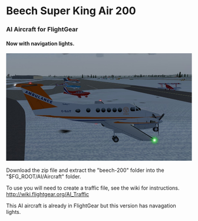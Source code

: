 # Beech Super King Air 200
### AI Aircraft for FlightGear
#### Now with navigation lights.

![b200-lights](screenshots/b200-lights.jpg)

Download the zip file and extract the "beech-200" folder into the "$FG_ROOT/AI/Aircraft" folder.

To use you will need to create a traffic file, see the wiki for instructions. http://wiki.flightgear.org/AI_Traffic

This AI aircraft is already in FlightGear but this version has navagation lights.